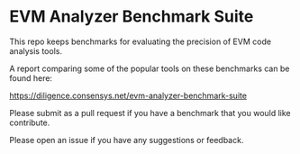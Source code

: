 # EVM Analyzer Benchmark Suite

This repo keeps benchmarks for evaluating the precision of EVM code analysis tools.

A report comparing some of the popular tools on these benchmarks can be found here:

https://diligence.consensys.net/evm-analyzer-benchmark-suite

Please submit as a pull request if you have a benchmark that you would like contribute.

Please open an issue if you have any suggestions or feedback.
